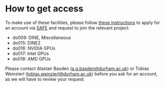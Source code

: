 # How to get access

To make use of these facilities, please follow [these instructions](https://cosma.readthedocs.io/en/latest/account.html) to apply for an account via [SAFE](https://safe.epcc.ed.ac.uk/dirac) and request to join the relevant project:

- do009: DINE, Miscellaneous
- do015: DINE2
- do016: NVIDIA GPUs
- do017: Intel GPUs
- do018: AMD GPUs

Please contact Alastair Basden (a.g.basden@durham.ac.uk) or Tobias Weinzierl (tobias.weinzierl@durham.ac.uk) before you ask for an account, as we will have to review your request.
